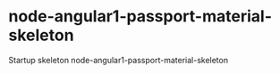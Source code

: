 # node-angular1-passport-material-skeleton
Startup skeleton node-angular1-passport-material-skeleton

